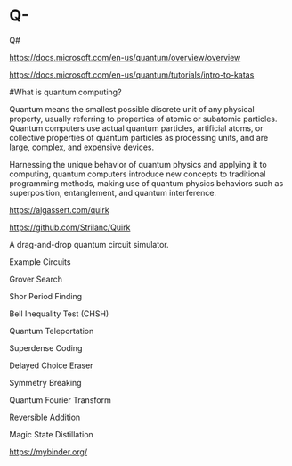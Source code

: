 # Q-
Q#

https://docs.microsoft.com/en-us/quantum/overview/overview

https://docs.microsoft.com/en-us/quantum/tutorials/intro-to-katas

#What is quantum computing?

Quantum means the smallest possible discrete unit of any physical property, usually referring to properties of atomic or subatomic particles. Quantum computers use actual quantum particles, artificial atoms, or collective properties of quantum particles as processing units, and are large, complex, and expensive devices.

Harnessing the unique behavior of quantum physics and applying it to computing, quantum computers introduce new concepts to traditional programming methods, making use of quantum physics behaviors such as superposition, entanglement, and quantum interference.

https://algassert.com/quirk

https://github.com/Strilanc/Quirk

A drag-and-drop quantum circuit simulator.

Example Circuits

Grover Search

Shor Period Finding

Bell Inequality Test (CHSH)

Quantum Teleportation

Superdense Coding

Delayed Choice Eraser

Symmetry Breaking

Quantum Fourier Transform

Reversible Addition

Magic State Distillation

https://mybinder.org/




